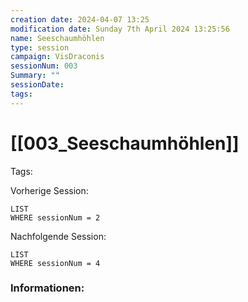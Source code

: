 ```yaml
---
creation date: 2024-04-07 13:25 
modification date: Sunday 7th April 2024 13:25:56 
name: Seeschaumhöhlen
type: session 
campaign: VisDraconis
sessionNum: 003
Summary: ""
sessionDate: 
tags:
--- 
```


# [[003_Seeschaumhöhlen]]

Tags: 

Vorherige Session: 
```dataview
LIST
WHERE sessionNum = 2
```
Nachfolgende Session: 
```dataview
LIST
WHERE sessionNum = 4
```

### Informationen:
